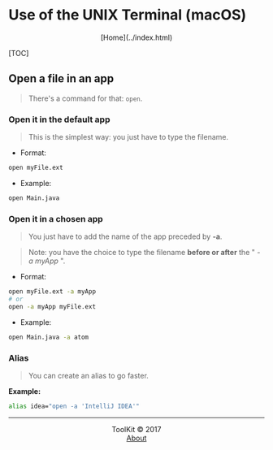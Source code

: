 # Use of the UNIX Terminal (macOS)
<center>[Home](../index.html)</center>

[TOC]

## Open a file in an app
> There's a command for that: ```open```.

### Open it in the default app
> This is the simplest way: you just have to type the filename.

- Format:  

```bash
open myFile.ext
```

- Example:

```bash
open Main.java
```

### Open it in a chosen app
> You just have to add the name of the app preceded by **-a**.  

> Note: you have the choice to type the filename **before or after** the " _-a myApp_ ".

- Format:  

```bash
open myFile.ext -a myApp
# or
open -a myApp myFile.ext
```

- Example:

```bash
open Main.java -a atom
```

### Alias
> You can create an alias to go faster.

**Example:**

```bash
alias idea="open -a 'IntelliJ IDEA'"
```

***

<center>ToolKit © <!--[if IE 8]>2017<![endif]--><!--[if !IE 8]> -->2017 <span id="currentYear"></span><!-- <![endif]--></center><center><a href="https://alexandre-ducobu.com/En">About</a> </center>
